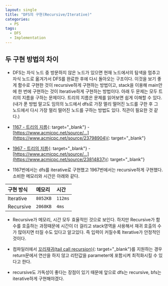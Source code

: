 ```yaml
---
layout: single
title: "DFS의 구현(Recursive/Iterative)"
categories:
  - PS
tags:
  - DFS
  - Implementation
---
```

## 두 구현 방법의 차이
- DFS는 자식 노드 중 방문하지 않은 노드가 있으면 현재 노드에서의 탐색을 멈추고 자식 노드로 옮겨가서 DFS를 완료한 후에 다시 돌아오는 구조이다. 이것을 보기 좋게 함수로 구현한 것이 recursive하게 구현하는 방법이고, stack을 이용해 main안에 한 번에 구현하는 것이 Iterative하게 구현하는 방법이다.  아래 두 문제는 모두 트리의 지름을 구하는 문제이다. 트리의 지름은 문제를 읽어보면 쉽게 이해할 수 있다.  
(내가 푼 방법 말고도 임의의 노드에서 dfs로 가장 멀리 떨어진 노드를 구한 후 그 노드에서 다시 가장 멀리 떨어진 노드를 구하는 방법도 있다. 직관이 필요한 것 같다.)

- [1167 - 트리의 지름](https://www.acmicpc.net/problem/1167){: target="_blank"} - 
[https://www.acmicpc.net/source/...](https://www.acmicpc.net/source/23798904){: target="_blank"}

- [1967 - 트리의 지름](https://www.acmicpc.net/problem/1967){: target="_blank"} - 
[https://www.acmicpc.net/source/...](https://www.acmicpc.net/source/23814837){: target="_blank"}

- 1167번에서는 dfs를 iterative로 구현했고 1967번에서는 recursive하게 구현했다. 소비한 메모리와 시간은 아래와 같다.

| 구현 방식 | 메모리 | 시간 |
| :--- | :--- | :--- |
| Iterative | `8052KB` | `112ms` |
| Recursive | `2068KB` | `4ms` |


- Recursive가 메모리, 시간 모두 효율적인 것으로 보인다. 하지만 Recursive가 함수를 호출하는 과정때문에 시간이 더 걸리고 stack영역을 사용해서 재귀 호출의 수가 많아지면 터질 수도 있다고 알고있다. 즉 입력이 커질수록 Iterative가 안정적인 것이다.

- 컴파일러에서 [꼬리재귀(tail call recursion)](https://velog.io/@ljinsk3/%EB%B0%98%EB%B3%B5%EB%AC%B8Iteration-vs-%EC%9E%AC%EA%B7%80Recursion){: target="_blank"}를 지원하는 경우 return문에서 연산을 하지 않고 리턴값을 parameter에 포함시켜 최적화시킬 수 있다고 한다.

- recursive도 가독성이 좋다는 장점이 있기 때문에 앞으로 dfs는 recursive, bfs는 iterative하게 구현해야겠다.